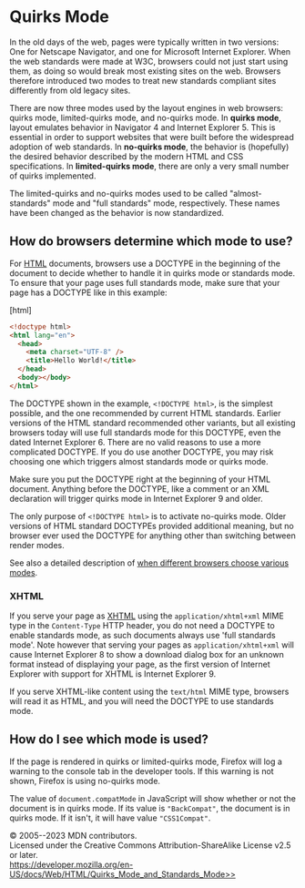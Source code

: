 Quirks Mode
===========

In the old days of the web, pages were typically written in two
versions: One for Netscape Navigator, and one for Microsoft Internet
Explorer. When the web standards were made at W3C, browsers could not
just start using them, as doing so would break most existing sites on
the web. Browsers therefore introduced two modes to treat new standards
compliant sites differently from old legacy sites.

There are now three modes used by the layout engines in web browsers:
quirks mode, limited-quirks mode, and no-quirks mode. In **quirks
mode**, layout emulates behavior in Navigator 4 and Internet Explorer 5.
This is essential in order to support websites that were built before
the widespread adoption of web standards. In **no-quirks mode**, the
behavior is (hopefully) the desired behavior described by the modern
HTML and CSS specifications. In **limited-quirks mode**, there are only
a very small number of quirks implemented.

The limited-quirks and no-quirks modes used to be called
\"almost-standards\" mode and \"full standards\" mode, respectively.
These names have been changed as the behavior is now standardized.

How do browsers determine which mode to use?
--------------------------------------------

For [HTML](index) documents, browsers use a DOCTYPE in the beginning of
the document to decide whether to handle it in quirks mode or standards
mode. To ensure that your page uses full standards mode, make sure that
your page has a DOCTYPE like in this example:

[html]

```html
<!doctype html>
<html lang="en">
  <head>
    <meta charset="UTF-8" />
    <title>Hello World!</title>
  </head>
  <body></body>
</html>
```

The DOCTYPE shown in the example, `<!DOCTYPE html>`, is the simplest
possible, and the one recommended by current HTML standards. Earlier
versions of the HTML standard recommended other variants, but all
existing browsers today will use full standards mode for this DOCTYPE,
even the dated Internet Explorer 6. There are no valid reasons to use a
more complicated DOCTYPE. If you do use another DOCTYPE, you may risk
choosing one which triggers almost standards mode or quirks mode.

Make sure you put the DOCTYPE right at the beginning of your HTML
document. Anything before the DOCTYPE, like a comment or an XML
declaration will trigger quirks mode in Internet Explorer 9 and older.

The only purpose of `<!DOCTYPE html>` is to activate no-quirks mode.
Older versions of HTML standard DOCTYPEs provided additional meaning,
but no browser ever used the DOCTYPE for anything other than switching
between render modes.

See also a detailed description of [when different browsers choose
various modes](https://hsivonen.fi/doctype/).

### XHTML

If you serve your page as
[XHTML](https://developer.mozilla.org/en-US/docs/Glossary/XHTML) using
the `application/xhtml+xml` MIME type in the `Content-Type` HTTP header,
you do not need a DOCTYPE to enable standards mode, as such documents
always use \'full standards mode\'. Note however that serving your pages
as `application/xhtml+xml` will cause Internet Explorer 8 to show a
download dialog box for an unknown format instead of displaying your
page, as the first version of Internet Explorer with support for XHTML
is Internet Explorer 9.

If you serve XHTML-like content using the `text/html` MIME type,
browsers will read it as HTML, and you will need the DOCTYPE to use
standards mode.

How do I see which mode is used?
--------------------------------

If the page is rendered in quirks or limited-quirks mode, Firefox will
log a warning to the console tab in the developer tools. If this warning
is not shown, Firefox is using no-quirks mode.

The value of `document.compatMode` in JavaScript will show whether or
not the document is in quirks mode. If its value is `"BackCompat"`, the
document is in quirks mode. If it isn\'t, it will have value
`"CSS1Compat"`.

© 2005--2023 MDN contributors.\
Licensed under the Creative Commons Attribution-ShareAlike License v2.5
or later.\
https://developer.mozilla.org/en-US/docs/Web/HTML/Quirks_Mode_and_Standards_Mode>>
